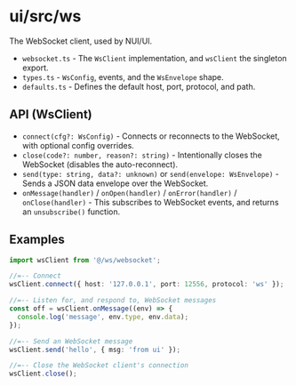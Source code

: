 # ui/src/ws

The WebSocket client, used by NUI/UI.

- `websocket.ts` - The `WsClient` implementation, and `wsClient` the singleton export.
- `types.ts` - `WsConfig`, events, and the `WsEnvelope` shape.
- `defaults.ts` - Defines the default host, port, protocol, and path.

## API (WsClient)

- `connect(cfg?: WsConfig)` - Connects or reconnects to the WebSocket, with optional config overrides.
- `close(code?: number, reason?: string)` - Intentionally closes the WebSocket (disables the auto-reconnect).
- `send(type: string, data?: unknown)` or `send(envelope: WsEnvelope)` - Sends a JSON data envelope over the WebSocket.
- `onMessage(handler)` / `onOpen(handler)` / `onError(handler)` / `onClose(handler)` - This subscribes to WebSocket events, and returns an `unsubscribe()` function.

## Examples

```ts
import wsClient from '@/ws/websocket';

//=-- Connect
wsClient.connect({ host: '127.0.0.1', port: 12556, protocol: 'ws' });

//=-- Listen for, and respond to, WebSocket messages
const off = wsClient.onMessage((env) => {
  console.log('message', env.type, env.data);
});

//=-- Send an WebSocket message
wsClient.send('hello', { msg: 'from ui' });

//=-- Close the WebSocket client's connection
wsClient.close();
```
